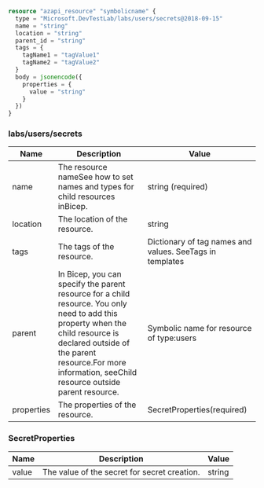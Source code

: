```terraform
resource "azapi_resource" "symbolicname" {
  type = "Microsoft.DevTestLab/labs/users/secrets@2018-09-15"
  name = "string"
  location = "string"
  parent_id = "string"
  tags = {
    tagName1 = "tagValue1"
    tagName2 = "tagValue2"
  }
  body = jsonencode({
    properties = {
      value = "string"
    }
  })
}

```

### labs/users/secrets

| Name | Description | Value |
|-|-|-|
| name | The resource nameSee how to set names and types for child resources inBicep. | string (required) |
| location | The location of the resource. | string |
| tags | The tags of the resource. | Dictionary of tag names and values. SeeTags in templates |
| parent | In Bicep, you can specify the parent resource for a child resource. You only need to add this property when the child resource is declared outside of the parent resource.For more information, seeChild resource outside parent resource. | Symbolic name for resource of type:users |
| properties | The properties of the resource. | SecretProperties(required) |


### SecretProperties

| Name | Description | Value |
|-|-|-|
| value | The value of the secret for secret creation. | string |


